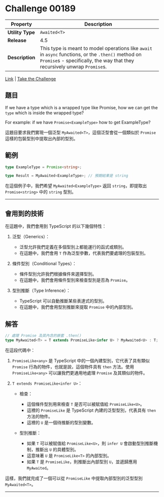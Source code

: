 # Challenge 00189

| Property         | Description                                                                                                                                                                      |
| ---------------- | -------------------------------------------------------------------------------------------------------------------------------------------------------------------------------- |
| **Utility Type** | `Awaited<T>`                                                                                                                                                                     |
| **Release**      | 4.5                                                                                                                                                                              |
| **Description**  | This type is meant to model operations like `await` in `async` functions, or the `.then()` method on `Promise`s - specifically, the way that they recursively unwrap `Promise`s. |

[Link](https://github.com/type-challenges/type-challenges/blob/main/questions/00189-easy-awaited/README.md) | [Take the Challenge](https://tsch.js.org/189/play)

## 題目

If we have a type which is a wrapped type like Promise, how we can get the `type` which is inside the wrapped type?

For example: if we have `Promise<ExampleType>` how to get ExampleType?

這題目要求我們實現一個泛型 `MyAwaited<T>`，這個泛型會從一個類似於 `Promise` 這樣的包裝型別中提取出內部的型別。

## 範例

```typescript
type ExampleType = Promise<string>;

type Result = MyAwaited<ExampleType>; // 預期結果是 string
```

在這個例子中，我們希望 `MyAwaited<ExampleType>` 返回 `string`，即提取出 `Promise<string>` 中的 `string` 型別。

---

## 會用到的技術

在這題中，我們會用到 TypeScript 的以下幾個特性：

1. 泛型（Generics）：

    - 泛型允許我們定義在多個型別上都能運行的函式或類別。
    - 在這題中，我們會用 `T` 作為泛型參數，代表我們要處理的包裝型別。

2. 條件型別（Conditional Types）：

    - 條件型別允許我們根據條件來選擇型別。
    - 在這題中，我們會用條件型別來檢查型別是否為 `Promise`。

3. 型別推斷（Type Inference）：
    - TypeScript 可以自動推斷某些表達式的型別。
    - 在這題中，我們會用型別推斷來提取 `Promise` 中的內部型別。

## 解答

```typescript
// 處理 Promise 及其內含的嵌套 .then()
type MyAwaited<T> = T extends PromiseLike<infer U> ? MyAwaited<U> : T;
```

在這段代碼中：

1. `PromiseLike<any>` 是 TypeScript 中的一個內建型別，它代表了具有類似 `Promise` 行為的物件，也就是說，這個物件具有 `then` 方法。使用 `PromiseLike<any>` 可以讓我們更通用地處理 `Promise` 及其類似的物件。

2. `T extends PromiseLike<infer U>`：

    - 檢查：

        - 這個條件型別用來檢查 `T` 是否可以被賦值給 `PromiseLike<U>`。
        - 這裡的 `PromiseLike` 是 TypeScript 內建的泛型型別，代表具有 `then` 方法的物件。
        - 這裡的 `U` 是一個待推斷的型別變數。

    - 型別推斷：

        - 如果 `T` 可以被賦值給 `PromiseLike<U>`，則 `infer U` 會啟動型別推斷機制，推斷出 `U` 的具體型別。
        - 這意味著 `U` 是 `PromiseLike<T>` 的內部型別。
        - 如果 `T` 是 `PromiseLike`，則推斷出內部型別 `U`，並遞歸應用 `MyAwaited`。

這樣，我們就完成了一個可以從 `PromiseLike` 中提取內部型別的泛型型別 `MyAwaited<T>`。

---

<!-- #### 補充說明

`T` 是 `Promise<string>`

```typescript
const T = Promise<string>;
type MyAwaited<T> = T extends Promise<infer U> ? U : T;

type ExampleType = Promise<string>;
type Result = MyAwaited<ExampleType>; // 預期結果是 string
```

1. 檢查：`ExampleType` 是 `Promise<string>`，這符合 `Promise<U>` 的模式。
2. 推斷：`infer U` 會推斷出 `U` 為 `string`。
3. 返回：因為條件成立，返回 `U`，即 `string`。

---

#### 補充說明 2

`T` 是 `string`

```typescript
const T = string;
type MyAwaited<T> = T extends Promise<infer U> ? U : T;

type ExampleType = string;
type Result = MyAwaited<ExampleType>; // 預期結果是 string
```

1. 檢查：`ExampleType` 是 `string`，不符合 `Promise<U>` 的模式。
2. 推斷：因為 `string` 不能賦值給 `Promise<U>`，所以不進行型別推斷。
3. 返回：因為條件不成立，返回 `T` 本身，即 `string`。

這樣，我們就確保了 `MyAwaited` 泛型可以提取出 `Promise` 中的型別，並且在 `T` 不是 `Promise` 的情況下返回 `T` 本身的原始型別。

---

## 解答 2

```typescript

```

```typescript
type A = Awaited<Promise<string>>;
//   type A = string

type B = Awaited<Promise<Promise<number>>>;
//   type B = number

type C = Awaited<boolean | Promise<number>>;
//   type C = number | boolean

type D = Awaited<boolean | Promise<Promise<string>>>;
//   type D = string | boolean
```

可以返回 `Promise` 內的 `Promise` 的 `type` 類型。
 -->

